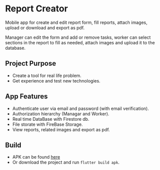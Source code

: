 # Report Creator

Mobile app for create and edit report form, fill reports, attach images, upload or download and export as pdf.

Manager can edit the form and add or remove tasks, worker can select sections in the report to fill as needed, attach images and upload it to the database.

## Project Purpose

- Create a tool for real life problem.
- Get experience and test new technologies.

## App Features

- Authenticate user via email and password (with email verification).
- Authorization hierarchy (Managar and Worker).
- Real time DataBase with Firestore db.
- File storate with FireBase Storage.
- View reports, related images and export as pdf.

## Build
* APK can be found  [here](https://github.com/AriGute/Report-creator/tree/main/build/app/outputs/apk/release)
* Or download the project and run `flutter build apk`.
